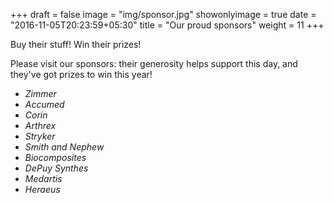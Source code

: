 +++
draft = false
image = "img/sponsor.jpg"
showonlyimage = true
date = "2016-11-05T20:23:59+05:30"
title = "Our proud sponsors"
weight = 11
+++

Buy their stuff! Win their prizes!
<!--more-->

Please visit our sponsors: their generosity helps support this day, and they've got prizes to win this year!

- *Zimmer*
- *Accumed*
- *Corin*
- *Arthrex*
- *Stryker*
- *Smith and Nephew*
- *Biocomposites*
- *DePuy Synthes*
- *Medartis*
- *Heraeus*
